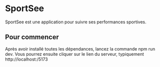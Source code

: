 # SportSee 

SportSee est une application pour suivre ses performances sportives. 

## Pour commencer

Après avoir installé toutes les dépendances, lancez la commande npm run dev. Vous pourrez ensuite cliquer sur le lien du serveur, typiquement http://localhost:/5173